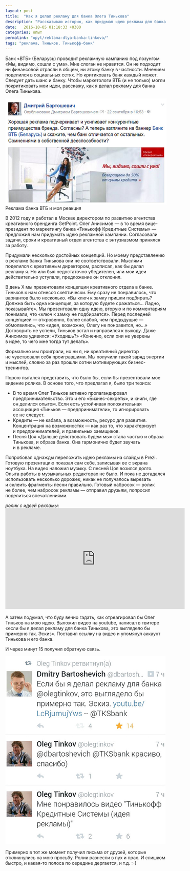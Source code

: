 ```yaml
---
layout: post
title:  "Как я делал рекламу для банка Олега Тинькова"
description: "Рассказываю историю, как придумал идею рекламы для банка Олега Тинькова, поделился с Тиньковым и что из этого вышло."
date:   2016-10-05 01:18:33 +0300
categories: опыт
permalink: "opyt/reklama-dlya-banka-tinkova/"
tags: "реклама, Тиньков, Тинькофф-банк"
---
```


<p>Банк «ВТБ» (Беларусь) проводит рекламную кампанию под лозунгом «Мы, видимо, сошли с&nbsp;ума». Мне слоган не&nbsp;нравится. Он&nbsp;не&nbsp;подходит ни&nbsp;финансовой отрасли в&nbsp;общем, ни&nbsp;этому банку в&nbsp;частности. Мнением поделился в&nbsp;социальных сетях. Но&nbsp;критиковать банк каждый может. Следует дать шанс и&nbsp;банку. Чтобы маркетологи ВТБ (и&nbsp;не&nbsp;только) могли покритиковать мои идеи, расскажу, как я&nbsp;делал рекламу для банка Олега Тинькова.</p><!--more-->
<img src="/images/tin1.jpg" alt="реклама банка ВТБ" /> 
<div class="notetip">Реклама банка ВТБ и&nbsp;моя реакция</div>
<p>В&nbsp;2012 году я&nbsp;работал в&nbsp;Москве директором по&nbsp;развитию агентства креативного брендинга GetPoint. Олег Анисимов&nbsp;— в&nbsp;то&nbsp;время вице-президент по&nbsp;маркетингу банка «Тинькофф Кредитные Системы»&nbsp;— предложил нам придумать идею рекламной кампании. Согласовали задачи, сроки и&nbsp;креативный отдел агентства с&nbsp;энтузиазмом принялся за&nbsp;работу.</p>
<p>Придумали несколько достойных концепций. Но&nbsp;моему представлению о&nbsp;рекламе банка Тинькова они не&nbsp;соответствовали. Мыслями поделился с&nbsp;креативным директором, расписал, как&nbsp;бы делал рекламу&nbsp;я. Но&nbsp;или был недостаточно убедителен, или мои идеи действительно уступали, предложение он&nbsp;отклонил.</p>
<p>В&nbsp;день&nbsp;Х мы&nbsp;презентовали концепции креативного отдела в&nbsp;банке. Тиньков к&nbsp;нам отнесся скептически. Ему сразу не&nbsp;понравилось, что вариантов было несколько. «Вы&nbsp;ключ к&nbsp;замку пришли подбирать? Должна быть одна концепция, за&nbsp;которую будете сражаться... Ладно, показывайте». Мы&nbsp;презентовали одну идею, вторую и&nbsp;по&nbsp;комментариям понимали, что «ключ к&nbsp;замку не&nbsp;подбирается». Перед последней концепцией&nbsp;— откровенно, более слабой, чем предыдущие&nbsp;— обмолвились, что «идея, возможно, Олегу не&nbsp;понравится, но...» Договорить не&nbsp;успели, Тиньков встал и&nbsp;направился к&nbsp;выходу. Даже Анисимов удивился: «Уходишь?» «Конечно, если они не&nbsp;уверены в&nbsp;идее, то&nbsp;чего мне тогда тут делать».</p>
<p>Формально мы&nbsp;проиграли, но&nbsp;ни&nbsp;я, ни&nbsp;креативный директор не&nbsp;чувствовали себя проигравшими. Мы&nbsp;получили такой заряд энергии и&nbsp;мыслей, словно за&nbsp;раз прошли сотни мотивирующих бизнес-тренингов.</p>
<p>Порою пытался представить, что было&nbsp;бы, если&nbsp;бы презентовали мое видение ролика. В&nbsp;основе того, что предлагал&nbsp;я, было три тезиса:</p>
<ul> 
	<li>В&nbsp;то&nbsp;время Олег Тиньков активно пропагандировал предпринимательство. Это и&nbsp;его «Бизнес-секреты», и&nbsp;книги, где он&nbsp;делился опытом. Если есть устойчивая положительная ассоциация «Тиньков&nbsp;— предприниматели», то&nbsp;игнорировать ее&nbsp;не&nbsp;следует.</li>
	<li>Кредиты&nbsp;— не&nbsp;кабала, а&nbsp;возможность, ресурс для развития. Концентрация на&nbsp;возможностях&nbsp;— как раз&nbsp;то, что характеризует и&nbsp;предпринимателей, и&nbsp;правильных заемщиков.</li>
	<li>Песня Цоя «Дальше действовать будем&nbsp;мы» стала частью и&nbsp;образа Тинькова, и&nbsp;образа банка. Она гармонично будет звучать и&nbsp;в&nbsp;рекламе.</li>
 </ul>
<p>Попробовал однажды переложить идею рекламы на&nbsp;слайды в&nbsp;Prezi. Готовую презентацию показал сам себе, записывая ее&nbsp;с&nbsp;экрана ноутбука. На&nbsp;видео наложил музыку. С&nbsp;песней Цоя возился долго. Опыта работы в&nbsp;музыкальных редакторах не&nbsp;было. И&nbsp;пока не&nbsp;догадался использовать несколько дорожек, никак не&nbsp;получалось вырезать и&nbsp;склеить фрагменты песни правильно. Готовый набросок&nbsp;— ролик не&nbsp;более, чем набросок рекламы&nbsp;— отправил друзьям, попросил поделиться впечатлениями.</p>
<em>ролик с&nbsp;идеей рекламы:</em><br/>
<iframe width="560" height="315" src="https://www.youtube.com/embed/LcRjumujYws?rel=0" frameborder="0" allowfullscreen></iframe>
<p>А&nbsp;затем подумал, что буду вечно гадать, как отреагировал&nbsp;бы Олег Тиньков на&nbsp;мою идею. Выложил видео на&nbsp;youtube, написал в&nbsp;твитере «если&nbsp;бы я&nbsp;делал рекламу для банка Тинькова, это выглядело&nbsp;бы примерно так. Эскиз». Поставил ссылку на&nbsp;видео и&nbsp;упомянул аккаунт Тинькова и&nbsp;его банка.</p>
<p>И&nbsp;через минут 15&nbsp;получил обратную связь.</p>
<p><img src="/images/tin2.jpg" alt="обратная связь Тинькова" width="500" height="586"/></p>
<p>Примерно в&nbsp;тот&nbsp;же момент получил письма от&nbsp;друзей, которые откликнулись на&nbsp;мою просьбу. Ролик разнесли в&nbsp;пух и&nbsp;прах. И&nbsp;слишком быстро, и&nbsp;какая-то полоса по&nbsp;середине дергается, и&nbsp;т.д. :-)</p>
